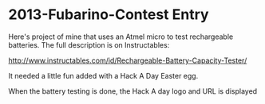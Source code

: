 2013-Fubarino-Contest Entry 
===========================

Here's  project of mine that uses an Atmel micro to test rechargeable batteries.
The full description is on Instructables:

http://www.instructables.com/id/Rechargeable-Battery-Capacity-Tester/

It needed a little fun added with a Hack A Day Easter egg.

When the battery testing is done, the Hack A day logo and URL is displayed

